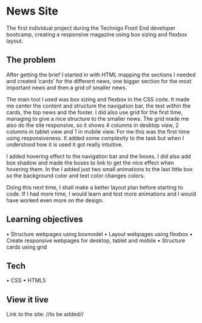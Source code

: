 # News Site

The first individual project during the Technigo Front End developer bootcamp, creating a responsive magazine using box sizing and flexbox layout.

## The problem

After getting the brief I started in with HTML mapping the sections I needed and created ‘cards’ for the different news, one bigger section for the most important news and then a grid of smaller news. 

The main tool I used was box sizing and flexbox in the CSS code. It made me center the content and structure the navigation bar, the text within the cards, the top news and the footer. I did also use grid for the first time, managing to give a nice structure to the smaller news. The grid made me also do the site responsive, so it shows 4 columns in desktop view, 2 columns in tablet view and 1 in mobile view. For me this was the first-time using responsiveness. It added some complexity to the task but when I understood how it is used it got really intuitive. 

I added hovering effect to the navigation bar and the boxes. I did also add box shadow and made the boxes to link to get the nice effect when hovering them. In the I added just two small animations to the last little box so the background color and text color changes colors.  

Doing this next time, I shall make a better layout plan before starting to code. If I had more time, I would learn and test more animations and I would have worked even more on the design. 

## Learning objectives

•	Structure webpages using boxmodel
•	Layout webpages using flexbox
•	Create responsive webpages for desktop, tablet and mobile
•	Structure cards using grid

## Tech

•	CSS
•	HTML5

## View it live
Link to the site: //to be added//

